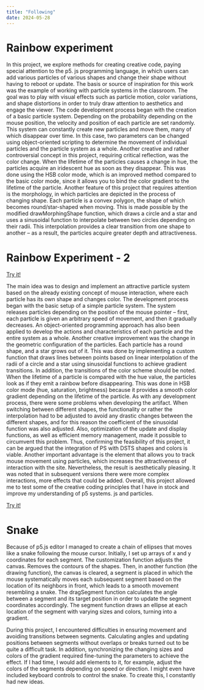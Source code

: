 ```yaml
---
title: "Following"
date: 2024-05-28
---
```


# Rainbow experiment

In this project, we explore methods for creating creative code, paying special attention to the p5. js programming language, in which users can add various particles of various shapes and change their shape without having to reboot or update. The basis or source of inspiration for this work was the example of working with particle systems in the classroom. The goal was to play with visual effects such as particle motion, color variations, and shape distortions in order to truly draw attention to aesthetics and engage the viewer.
The code development process began with the creation of a basic particle system. Depending on the probability depending on the mouse position, the velocity and position of each particle are set randomly. This system can constantly create new particles and move them, many of which disappear over time. In this case, two parameters can be changed using object-oriented scripting to determine the movement of individual particles and the particle system as a whole.
Another creative and rather controversial concept in this project, requiring critical reflection, was the color change. When the lifetime of the particles causes a change in hue, the particles acquire an iridescent hue as soon as they disappear. This was done using the HSB color mode, which is an improved method compared to the basic color mode, since it allows you to bind the color gradient to the lifetime of the particle.
Another feature of this project that requires attention is the morphology, in which particles are depicted in the process of changing shape. Each particle is a convex polygon, the shape of which becomes round/star-shaped when moving. This is made possible by the modified drawMorphingShape function, which draws a circle and a star and uses a sinusoidal function to interpolate between two circles depending on their radii. This interpolation provides a clear transition from one shape to another – as a result, the particles acquire greater depth and attractiveness.

# Rainbow Experiment - 2 

[Try it!](/skills-github-pages/Experiment11/Rainbow1/index.html)


The main idea was to design and implement an attractive particle system based on the already existing concept of mouse interaction, where each particle has its own shape and changes color. The development process began with the basic setup of a simple particle system. The system releases particles depending on the position of the mouse pointer – first, each particle is given an arbitrary speed of movement, and then it gradually decreases. An object-oriented programming approach has also been applied to develop the actions and characteristics of each particle and the entire system as a whole. Another creative improvement was the change in the geometric configuration of the particles. Each particle has a round shape, and a star grows out of it. This was done by implementing a custom function that draws lines between points based on linear interpolation of the radii of a circle and a star using sinusoidal functions to achieve gradient transitions. In addition, the transitions of the color scheme should be noted. When the lifetime of a particle is compared with the hue value, the particles look as if they emit a rainbow before disappearing. This was done in HSB color mode (hue, saturation, brightness) because it provides a smooth color gradient depending on the lifetime of the particle. As with any development process, there were some problems when developing the artifact. When switching between different shapes, the functionality or rather the interpolation had to be adjusted to avoid any drastic changes between the different shapes, and for this reason the coefficient of the sinusoidal function was also adjusted. Also, optimization of the update and display functions, as well as efficient memory management, made it possible to circumvent this problem. Thus, confirming the feasibility of this project, it can be argued that the integration of PS with DSTS shapes and colors is viable. Another important advantage is the element that allows you to track mouse movement using particles, which increases the attractiveness of interaction with the site. Nevertheless, the result is aesthetically pleasing. It was noted that in subsequent versions there were more complex interactions, more effects that could be added. Overall, this project allowed me to test some of the creative coding principles that I have in stock and improve my understanding of p5 systems. js and particles.

[Try it!](/skills-github-pages/Experiment22/Rainbow2/index.html)

# Snake 
Because of p5.js editor I managed to create a chain of ellipses that moves like a snake following the mouse cursor. Initially, I set up arrays of x and y coordinates for each segment. The customization function adjusts the canvas. Removes the contours of the shapes. Then, in another function (the drawing function), the canvas is cleared, a segment is placed in which the mouse systematically moves each subsequent segment based on the location of its neighbors in front, which leads to a smooth movement resembling a snake. The dragSegment function calculates the angle between a segment and its target position in order to update the segment coordinates accordingly. The segment function draws an ellipse at each location of the segment with varying sizes and colors, turning into a gradient.

During this project, I encountered difficulties in ensuring movement and avoiding transitions between segments. Calculating angles and updating positions between segments without overlaps or breaks turned out to be quite a difficult task. In addition, synchronizing the changing sizes and colors of the gradient required fine-tuning the parameters to achieve the effect.
If I had time, I would add elements to it, for example, adjust the colors of the segments depending on speed or direction. I might even have included keyboard controls to control the snake. To create this, I constantly had new ideas.


